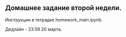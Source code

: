 ## Домашнее задание второй недели.

Инструкции в тетрадке homework_main.ipynb.

Дедлайн - 23:59 20 марта.
